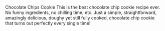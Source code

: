 Chocolate Chips Cookie This is the best chocolate chip cookie recipe ever. No funny ingredients, no chilling time, etc. Just a simple, straightforward, amazingly delicious, doughy yet still fully cooked, chocolate chip cookie that turns out perfectly every single time!